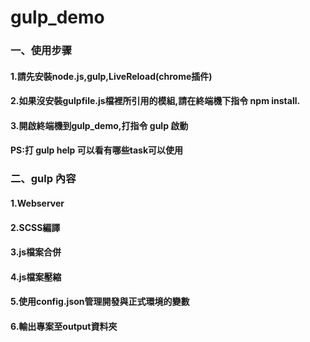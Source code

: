 # gulp_demo
<h3>一、使用步骤</h3>
<h4>1.請先安裝node.js,gulp,LiveReload(chrome插件)</h4>
<h4>2.如果沒安裝gulpfile.js檔裡所引用的模組,請在終端機下指令 npm install.</h4>
<h4>3.開啟終端機到gulp_demo,打指令 gulp 啟動</h4>
<h4>PS:打 gulp help 可以看有哪些task可以使用</h4>


<h3>二、gulp 內容</h3>
<h4>1.Webserver</h4>
<h4>2.SCSS編譯</h4>
<h4>3.js檔案合併</h4>
<h4>4.js檔案壓縮</h4>
<h4>5.使用config.json管理開發與正式環境的變數</h4>
<h4>6.輸出專案至output資料夾</h4>
